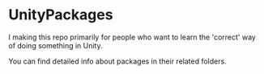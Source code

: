 # UnityPackages

I making this repo primarily for people who want to learn the 'correct' way of doing something in Unity.  

You can find detailed info about packages in their related folders.

